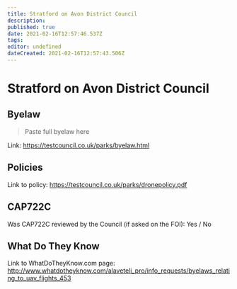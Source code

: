 ```yaml
---
title: Stratford on Avon District Council
description: 
published: true
date: 2021-02-16T12:57:46.537Z
tags: 
editor: undefined
dateCreated: 2021-02-16T12:57:43.506Z
---
```


# Stratford on Avon District Council


## Byelaw
> Paste full byelaw here

Link:
https://testcouncil.co.uk/parks/byelaw.html

## Policies
Link to policy:
https://testcouncil.co.uk/parks/dronepolicy.pdf

## CAP722C

Was CAP722C reviewed by the Council (if asked on the FOI): Yes / No

## What Do They Know

Link to WhatDoTheyKnow.com page:
http://www.whatdotheyknow.com/alaveteli_pro/info_requests/byelaws_relating_to_uav_flights_453


